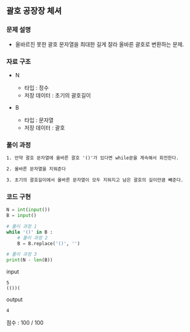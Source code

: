 ## 괄호 공장장 체셔

### 문제 설명

- 올바르진 못한 괄호 문자열을 최대한 길게 잘라 올바른 괄호로 변환하는 문제.<br>

### 자료 구조

- N<br>

  - 타입 : 정수
  - 저장 데이터 : 초기의 괄호길이

- B<br>
  - 타입 : 문자열
  - 저장 데이터 : 괄호

### 풀이 과정

```txt
1. 만약 괄호 문자열에 올바른 괄호 '()'가 있다면 while문을 계속해서 회전한다.

2. 올바른 문자열을 지워준다

3. 초기의 괄호길이에서 올바른 문자열이 모두 지워지고 남은 괄호의 길이만큼 빼준다.
```

### 코드 구현

```py
N = int(input())
B = input()

# 풀이 과정 1
while '()' in B :
    # 풀이 과정 2
    B = B.replace('()', '')

# 풀이 과정 3
print(N - len(B))
```

input

```
5
(())(
```

output

```
4
```

점수 : 100 / 100 <br>
